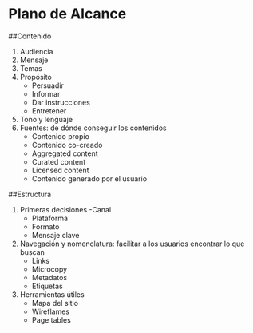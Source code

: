 # Plano de Alcance
##Contenido
1. Audiencia
2. Mensaje
3. Temas
4. Propósito
	- Persuadir
	- Informar
	- Dar instrucciones
	- Entretener
5. Tono y lenguaje
6. Fuentes: de dónde conseguir los contenidos
	- Contenido propio
	- Contenido co-creado
	- Aggregated content
	- Curated content
	- Licensed content
	- Contenido generado por el usuario

##Estructura
1. Primeras decisiones
	-Canal
	- Plataforma
	- Formato
	- Mensaje clave
2. Navegación y nomenclatura: facilitar a los usuarios encontrar lo que buscan
	- Links
	- Microcopy
	- Metadatos
	- Etiquetas
3. Herramientas útiles
	- Mapa del sitio
	- Wireflames
	- Page tables